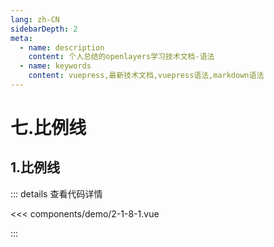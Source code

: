 ```yaml
---
lang: zh-CN
sidebarDepth: 2
meta:
  - name: description
    content: 个人总结的openlayers学习技术文档-语法
  - name: keywords
    content: vuepress,最新技术文档,vuepress语法,markdown语法
---
```


# 七.比例线

## 1.比例线

  <Container url="https://zhoubichuan.com/resume/demo/?type=openlayers&name=2-1-8-1.vue" />

::: details 查看代码详情

<<< components/demo/2-1-8-1.vue

:::
